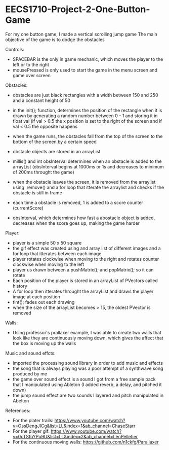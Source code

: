 # EECS1710-Project-2-One-Button-Game

For my one button game, I made a vertical scrolling jump game
The main objective of the game is to dodge the obstacles


Controls:
- SPACEBAR is the only in game mechanic, which moves the player to the left or to the right
- mousePressed is only used to start the game in the menu screen and game over screen

Obstacles:
- obstacles are just black rectangles with a width between 150 and 250 and a constant height of 50
- in the init(); function, determines the position of the rectangle when it is drawn by generating a random number between 0 - 1 and storing it in float val (if val > 0.5 the x position is set to the right of the screen and if val < 0.5 the opposite happens
- when the game runs, the obstacles fall from the top of the screen to the bottom of the screen by a certain speed

- obstacle objects are stored in an arrayList
- millis() and int obsInterval determines when an obstacle is added to the arrayList (obsInterval begins at 1000ms or 1s and decreases to minimum of 200ms throught the game) 
- when the obstacle leaves the screen, it is removed from the arraylist using .remove() and a for loop that itterate the arraylist and checks if the obstacle is still in frame
- each time a obstacle is removed, 1 is added to a score counter (currentScore)
- obsInterval, which determines how fast a abostacle object is added, decreases when the score goes up, making the game harder

Player: 
- player is a simple 50 x 50 square 
- the gif effect was created using and array list of different images and a for loop that itterates between each image
- player rotates clockwise when moving to the right and rotates counter clockwise when moving to the left
- player us drawn between a pushMatrix(); and popMatrix(); so it can rotate
- Each position of the player is stored in an arrayList of PVectors called history
- A for loop then itterates throught the arrayList and draws the player image at each position 
- tint(); fades out each drawing 
- when the size of the arrayList becomes > 15, the oldest PVector is removed 

Walls:
- Using professor's prallaxer example, I was able to create two walls that look like they are continuously moving down, which gives the affect that the box is moving up the walls

Music and sound effcts:
- imported the processing sound library in order to add music and effects
- the song that is always playing was a poor attempt of a synthwave song produced by me
- the game over sound effect is a sound I got from a free sample pack that I manipulated using Ableton (I added reverb, a delay, and pitched it down)
- the jump sound effect are two sounds I layered and pitch manipulated in Abelton 


References:
- For the plater trails: https://www.youtube.com/watch?v=OssDengJICg&list=LL&index=1&ab_channel=ChaseStarr
- For the player gif: https://www.youtube.com/watch?v=0cTSfuYPu9U&list=LL&index=2&ab_channel=LenPelletier
- For the continuous moving walls: https://github.com/n1ckfg/Parallaxer
